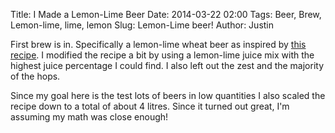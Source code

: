 Title: I Made a Lemon-Lime Beer
Date: 2014-03-22 02:00
Tags: Beer, Brew, Lemon-lime, lime, lemon
Slug: Lemon-Lime beer!
Author: Justin

First brew is in. Specifically a lemon-lime wheat beer as inspired by [this recipe](http://beersmithrecipes.com/viewrecipe/127579/lemon-lime-hefeweizen). I modified the recipe a bit by using a lemon-lime juice mix with the highest juice percentage I could find. I also left out the zest and the majority of the hops.

Since my goal here is the test lots of beers in low quantities I also scaled the recipe down to a total of about 4 litres. Since it turned out great, I'm assuming my math was close enough!

